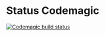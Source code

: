 # Status Codemagic
[![Codemagic build status](https://api.codemagic.io/apps/62d18a72726fce3c12457a7f/62d3d9c9f4c2fbddf83dec0b/status_badge.svg)](https://codemagic.io/apps/62d18a72726fce3c12457a7f/62d3d9c9f4c2fbddf83dec0b/latest_build)
